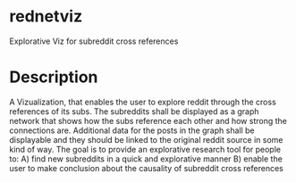 # rednetviz
Explorative Viz for subreddit cross references

# Description
A Vizualization, that enables the user to explore reddit through the cross references of its subs.
The subreddits shall be displayed as a graph network that shows how the subs reference each other and how strong the connections are.
Additional data for the posts in the graph shall be displayable and they should be linked to the original reddit source in some kind of way.
The goal is to provide an explorative research tool for people to:
	A) find new subreddits in a quick and explorative manner
	B) enable the user to make conclusion about the causality of subreddit cross references 
